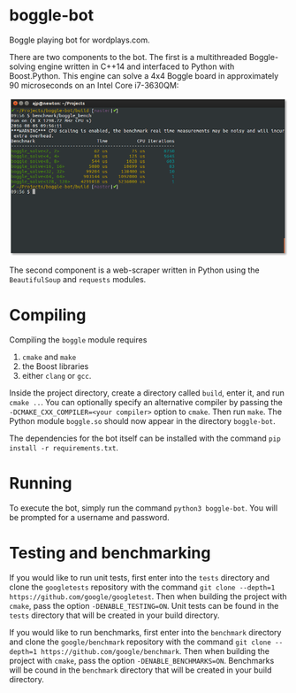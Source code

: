 # boggle-bot
Boggle playing bot for wordplays.com.

There are two components to the bot. The first is a multithreaded Boggle-solving engine written in C++14 and interfaced to
Python with Boost.Python. This engine can solve a 4x4 Boggle board in approximately 90 microseconds on an Intel Core i7-3630QM:

![benchmark](/.benchmark.png)

The second component is a web-scraper written in Python using the `BeautifulSoup` and `requests` modules.

# Compiling
Compiling the `boggle` module requires 

1. `cmake` and `make`
2. the Boost libraries
3. either `clang` or `gcc`.

Inside the project directory, create a directory called `build`, enter it, and run `cmake ..`. You can optionally specify an alternative compiler by passing the `-DCMAKE_CXX_COMPILER=<your compiler>` option to `cmake`. Then run `make`. The Python module `boggle.so` should now appear in the directory `boggle-bot`.

The dependencies for the bot itself can be installed with the command `pip install -r requirements.txt`.

# Running
To execute the bot, simply run the command `python3 boggle-bot`. You will be prompted for a username and password.

# Testing and benchmarking
If you would like to run unit tests, first enter into the `tests` directory and clone the `googletests` repository with the
command `git clone --depth=1 https://github.com/google/googletest`. Then when building the project with `cmake`, pass the
option `-DENABLE_TESTING=ON`. Unit tests can be found in the `tests` directory that will be created in your build directory.

If you would like to run benchmarks, first enter into the `benchmark` directory and clone the `google/benchmark` repository
with the command `git clone --depth=1 https://github.com/google/benchmark`. Then when building the project with `cmake`,
pass the option `-DENABLE_BENCHMARKS=ON`. Benchmarks will be cound in the `benchmark` directory that will be created in your build directory.
